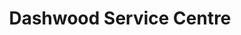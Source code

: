 ---
title: "Dashwood Service Centre"
url: /high-wycombe/dashwood-service-centre/
shop: car repair
---